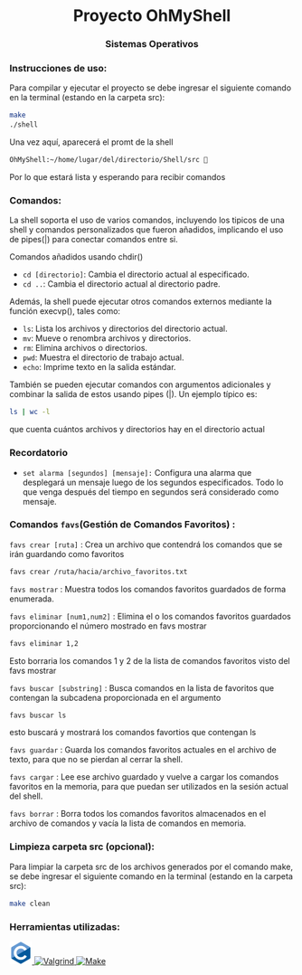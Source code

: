 <h1 align="center">Proyecto OhMyShell</h1>
<h3 align="center">Sistemas Operativos</h3>

### Instrucciones de uso:
Para compilar y ejecutar el proyecto se debe ingresar el siguiente comando en la terminal (estando en la carpeta src):

```sh
make
./shell
```


Una vez aquí, aparecerá el promt de la shell
```sh
OhMyShell:~/home/lugar/del/directorio/Shell/src 👾 
```
Por lo que estará lista y esperando para recibir comandos
### Comandos:

La shell soporta el uso de varios comandos, incluyendo los tipicos de una shell y comandos personalizados que fueron añadidos, implicando el uso de pipes(|) para conectar comandos
entre si.

Comandos añadidos usando chdir()
- `cd [directorio]`: Cambia el directorio actual al especificado.
- `cd ..`: Cambia el directorio actual al directorio padre.

Además, la shell puede ejecutar otros comandos externos mediante la función execvp(), tales como:
- `ls`: Lista los archivos y directorios del directorio actual.
-  `mv`: Mueve o renombra archivos y directorios.
-  `rm`: Elimina archivos o directorios.
-  `pwd`: Muestra el directorio de trabajo actual.
- `echo`: Imprime texto en la salida estándar.

También se pueden ejecutar comandos con argumentos adicionales y combinar la salida de estos usando pipes (|). Un ejemplo típico es:
```sh
ls | wc -l
```
que cuenta cuántos archivos y directorios hay en el directorio actual

### Recordatorio 
- `set alarma [segundos] [mensaje]:` Configura una alarma que desplegará un mensaje luego de los segundos especificados. Todo lo que venga después del 
tiempo en segundos será considerado como mensaje.

### Comandos `favs`(Gestión de Comandos Favoritos) :

`favs crear [ruta]` : Crea un archivo que contendrá los comandos que se irán guardando como favoritos
```sh
favs crear /ruta/hacia/archivo_favoritos.txt
```

`favs mostrar` : Muestra todos los comandos favoritos guardados de forma enumerada. 

`favs eliminar [num1,num2]` : Elimina el o los comandos favoritos guardados proporcionando el número
mostrado en favs mostrar
```sh
favs eliminar 1,2
```
Esto borraria los comandos 1 y 2 de la lista de comandos favoritos visto del favs mostrar

`favs buscar [substring]` : Busca comandos en la lista de favoritos que contengan la subcadena proporcionada en el argumento
```sh
favs buscar ls  
```
esto buscará y mostrará los comandos favortios que contengan ls

`favs guardar` : Guarda los comandos favoritos actuales en el archivo de texto, para que no se pierdan al cerrar la shell.

`favs cargar` : Lee ese archivo guardado y vuelve a cargar los comandos favoritos en la memoria, para que puedan ser utilizados en la sesión actual del shell.

`favs borrar` :  Borra todos los comandos favoritos almacenados en el archivo de comandos y vacía la lista de comandos en memoria.

### Limpieza carpeta src (opcional):
Para limpiar la carpeta src de los archivos generados por el comando make, se debe ingresar el siguiente comando en la terminal (estando en la carpeta src):

```sh
make clean
```

<h3 align="left">Herramientas utilizadas: </h3>
<p align="left"> 
  <a href="https://www.cprogramming.com/" target="_blank" rel="noreferrer">
    <img src="https://raw.githubusercontent.com/devicons/devicon/master/icons/c/c-original.svg" alt="C programming" width="40" height="40"/> 
  </a> 
  <a href="https://valgrind.org/" target="_blank" rel="noreferrer"> 
    <img src="https://upload.wikimedia.org/wikipedia/en/thumb/f/f9/Valgrind_logo.png/200px-Valgrind_logo.png" alt="Valgrind" width="40" height="40"/> 
  </a> 
    <a href="https://www.gnu.org/software/make/" target="_blank" rel="noreferrer"> 
        <img src="https://static1.makeuseofimages.com/wordpress/wp-content/uploads/2023/05/the-popular-makefile-logo.jpg" alt="Make" width="60" height="40"/>
    </a>
</p>
